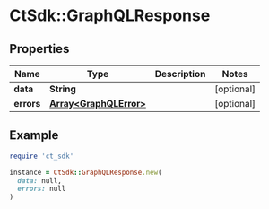# CtSdk::GraphQLResponse

## Properties

| Name | Type | Description | Notes |
| ---- | ---- | ----------- | ----- |
| **data** | **String** |  | [optional] |
| **errors** | [**Array&lt;GraphQLError&gt;**](GraphQLError.md) |  | [optional] |

## Example

```ruby
require 'ct_sdk'

instance = CtSdk::GraphQLResponse.new(
  data: null,
  errors: null
)
```

